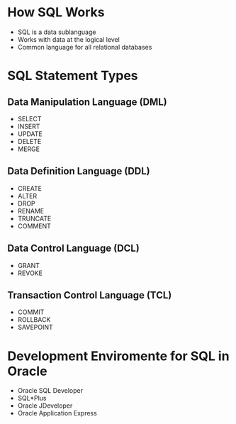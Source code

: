 # How SQL Works

- SQL is a data sublanguage
- Works with data at the logical level
- Common language for all relational databases

# SQL Statement Types

## Data Manipulation Language (DML)

- SELECT
- INSERT
- UPDATE
- DELETE
- MERGE

## Data Definition Language (DDL)

- CREATE
- ALTER
- DROP
- RENAME
- TRUNCATE
- COMMENT

## Data Control Language (DCL)

- GRANT
- REVOKE

## Transaction Control Language (TCL)

- COMMIT
- ROLLBACK
- SAVEPOINT

# Development Enviromente for SQL in Oracle

- Oracle SQL Developer
- SQL\*Plus
- Oracle JDeveloper
- Oracle Application Express
